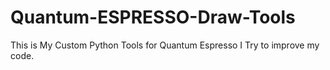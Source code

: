 # Quantum-ESPRESSO-Draw-Tools

This is My Custom Python Tools for Quantum Espresso
I Try to improve my code.
